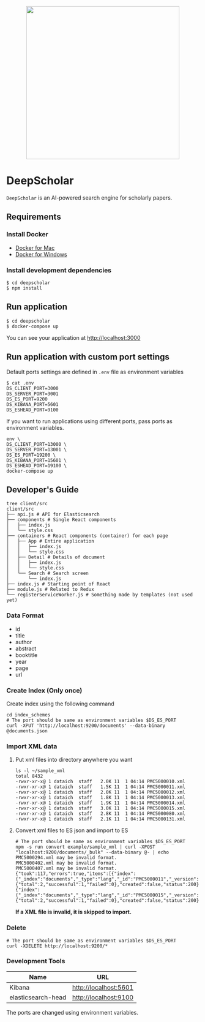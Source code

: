 <p align="center"><img src="https://github.com/paperai/deepscholar/blob/master/deepscholar_logo.png" width="400"></p>

# DeepScholar
`DeepScholar` is an AI-powered search engine for scholarly papers.

## Requirements

### Install Docker
- [Docker for Mac](https://www.docker.com/docker-mac)
- [Docker for Windows](https://www.docker.com/docker-windows)

### Install development dependencies

```
$ cd deepscholar
$ npm install
```

## Run application

```
$ cd deepscholar
$ docker-compose up
```

You can see your application at [http://localhost:3000](http://localhost:3000)

## Run application with custom port settings
Default ports settings are defined in `.env` file as environment variables

```
$ cat .env
DS_CLIENT_PORT=3000
DS_SERVER_PORT=3001
DS_ES_PORT=9200
DS_KIBANA_PORT=5601
DS_ESHEAD_PORT=9100
```

If you want to run applications using different ports, pass ports as environment variables.
```
env \
DS_CLIENT_PORT=13000 \
DS_SERVER_PORT=13001 \
DS_ES_PORT=19200 \
DS_KIBANA_PORT=15601 \
DS_ESHEAD_PORT=19100 \
docker-compose up
```

## Developer's Guide
```
tree client/src
client/src
├── api.js # API for Elasticsearch
├── components # Single React components
│   ├── index.js
│   └── style.css
├── containers # React components (container) for each page
│   ├── App # Entire application
│   │   ├── index.js
│   │   └── style.css
│   ├── Detail # Details of document
│   │   ├── index.js
│   │   └── style.css
│   └── Search # Search screen
│       └── index.js
├── index.js # Starting point of React
├── module.js # Related to Redux
└── registerServiceWorker.js # Something made by templates (not used yet)
```

### Data Format
* id
* title
* author
* abstract
* booktitle
* year
* page
* url

### Create Index (Only once)

Create index using the following command
```
cd index_schemes
# The port should be same as environment variables $DS_ES_PORT
curl -XPUT 'http://localhost:9200/documents' --data-binary @documents.json
```

### Import XML data

1. Put xml files into directory anywhere you want  
    ```
    ls -l ~/sample_xml
    total 8432
    -rwxr-xr-x@ 1 dataich  staff   2.0K 11  1 04:14 PMC5000010.xml
    -rwxr-xr-x@ 1 dataich  staff   1.5K 11  1 04:14 PMC5000011.xml
    -rwxr-xr-x@ 1 dataich  staff   2.0K 11  1 04:14 PMC5000012.xml
    -rwxr-xr-x@ 1 dataich  staff   1.8K 11  1 04:14 PMC5000013.xml
    -rwxr-xr-x@ 1 dataich  staff   1.9K 11  1 04:14 PMC5000014.xml
    -rwxr-xr-x@ 1 dataich  staff   3.0K 11  1 04:14 PMC5000015.xml
    -rwxr-xr-x@ 1 dataich  staff   2.8K 11  1 04:14 PMC5000080.xml
    -rwxr-xr-x@ 1 dataich  staff   2.1K 11  1 04:14 PMC5000131.xml
    ```
    
2. Convert xml files to ES json and import to ES  
    ```
    # The port should be same as environment variables $DS_ES_PORT
    npm -s run convert example/sample_xml | curl -XPOST "localhost:9200/documents/_bulk" --data-binary @- | echo
    PMC5000294.xml may be invalid format.
    PMC5000402.xml may be invalid format.
    PMC5000407.xml may be invalid format.
    {"took":117,"errors":true,"items":[{"index":{"_index":"documents","_type":"lang","_id":"PMC5000011","_version":2,"result":"updated","_shards":{"total":2,"successful":1,"failed":0},"created":false,"status":200}},{"index":{"_index":"documents","_type":"lang","_id":"PMC5000015","_version":2,"result":"updated","_shards":{"total":2,"successful":1,"failed":0},"created":false,"status":200}},...
    ```
    
    **If a XML file is invalid, it is skipped to import.** 

### Delete
```
# The port should be same as environment variables $DS_ES_PORT
curl -XDELETE http://localhost:9200/*
```

### Development Tools

|        Name        |                      URL                       |
| ------------------ | ---------------------------------------------- |
| Kibana             | [http://localhost:5601](http://localhost:5601) |
| elasticsearch-head | [http://localhost:9100](http://localhost:9100) |

The ports are changed using environment variables.
